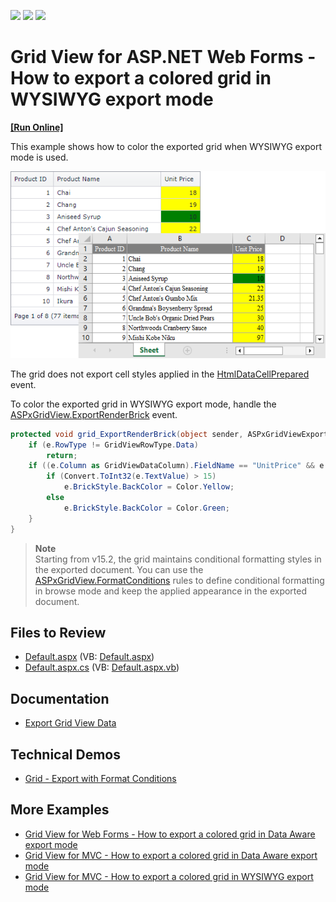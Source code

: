 <!-- default badges list -->
![](https://img.shields.io/endpoint?url=https://codecentral.devexpress.com/api/v1/VersionRange/128540123/14.2.3%2B)
[![](https://img.shields.io/badge/Open_in_DevExpress_Support_Center-FF7200?style=flat-square&logo=DevExpress&logoColor=white)](https://supportcenter.devexpress.com/ticket/details/E2533)
[![](https://img.shields.io/badge/📖_How_to_use_DevExpress_Examples-e9f6fc?style=flat-square)](https://docs.devexpress.com/GeneralInformation/403183)
<!-- default badges end -->

# Grid View for ASP.NET Web Forms - How to export a colored grid in WYSIWYG export mode
<!-- run online -->
**[[Run Online]](https://codecentral.devexpress.com/128540123/)**
<!-- run online end -->

This example shows how to color the exported grid when WYSIWYG export mode is used.

![Export colored grid](colored-export.png)

The grid does not export cell styles applied in the [HtmlDataCellPrepared](https://docs.devexpress.com/AspNet/DevExpress.Web.ASPxGridView.HtmlDataCellPrepared) event. 

To color the exported grid in WYSIWYG export mode, handle the [ASPxGridView.ExportRenderBrick](https://docs.devexpress.com/AspNet/DevExpress.Web.ASPxGridView.ExportRenderBrick) event.

```cs
protected void grid_ExportRenderBrick(object sender, ASPxGridViewExportRenderingEventArgs e) {
    if (e.RowType != GridViewRowType.Data)
        return;
    if ((e.Column as GridViewDataColumn).FieldName == "UnitPrice" && e.RowType != GridViewRowType.Header) {
        if (Convert.ToInt32(e.TextValue) > 15)
            e.BrickStyle.BackColor = Color.Yellow;
        else
            e.BrickStyle.BackColor = Color.Green;
    }
}
```

> **Note**  
> Starting from v15.2, the grid maintains conditional formatting styles in the exported document. You can use the [ASPxGridView.FormatConditions](https://docs.devexpress.com/AspNet/DevExpress.Web.ASPxGridView.FormatConditions) rules to define conditional formatting in browse mode and keep the applied appearance in the exported document.
## Files to Review

* [Default.aspx](./CS/Default.aspx) (VB: [Default.aspx](./VB/Default.aspx))
* [Default.aspx.cs](./CS/Default.aspx.cs) (VB: [Default.aspx.vb](./VB/Default.aspx.vb))

## Documentation

* [Export Grid View Data](https://docs.devexpress.com/AspNet/3791/components/grid-view/concepts/export)

## Technical Demos

* [Grid - Export with Format Conditions](https://demos.devexpress.com/ASPxGridViewDemos/Exporting/ExportWithFormatConditions.aspx)
## More Examples

* [Grid View for Web Forms - How to export a colored grid in Data Aware export mode](https://github.com/DevExpress-Examples/asp-net-web-forms-grid-export-colored-grid-in-data-aware-mode)
* [Grid View for MVC - How to export a colored grid in Data Aware export mode](https://github.com/DevExpress-Examples/asp-net-mvc-grid-export-colored-grid-in-data-aware-mode)
* [Grid View for MVC - How to export a colored grid in WYSIWYG export mode](https://github.com/DevExpress-Examples/asp-net-mvc-grid-export-colored-grid-in-wysiwyg-mode)
